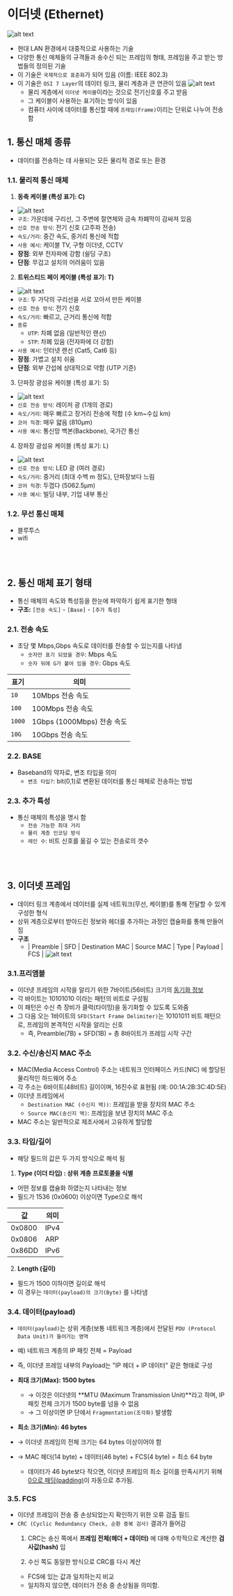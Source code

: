 # 이더넷 (Ethernet)
![alt text](../설명사진/이더넷_01.png)
* 현대 LAN 환경에서 대중적으로 사용하는 기술
* 다양한 통신 매체들의 규격들과 송수신 되는 프레임의 형태, 프레임을 주고 받는 방법들의 정의된 기술
* 이 기술은 `국제적으로 표준화`가 되어 있음 (이름: IEEE 802.3)
* 이 기술은 `OSI 7 Layer`의 데이터 링크, 물리 계층과 큰 연관이 있음
![alt text](../설명사진/이더넷_02.png)
    * 물리 게층에서 `이더넷 케이블`이라는 것으로 전기신호를 주고 받음
    * 그 케이블이 사용하는 표기하는 방식이 있음
    * 컴퓨터 사이에 데이터를 통신할 때에 `프레임(Frame)`이리는 단위로 나누어 전송함


## 1. 통신 매체 종류 
* 데이터를 전송하는 데 사용되는 모든 물리적 경로 또는 환경

### 1.1. 물리적 통신 매체 
1. **동축 케이블 (특성 표기: C)**
* ![alt text](../설명사진/동축케이블.jpg)
* `구조`: 가운데에 구리선, 그 주변에 절연체와 금속 차폐막이 감싸져 있음
* `신호 전송 방식`: 전기 신호 (고주파 전송)
* `속도/거리`: 중간 속도, 중거리 통신에 적합
* `사용 예시`: 케이블 TV, 구형 이더넷, CCTV
* **장점**: 외부 전자파에 강함 (쉴딩 구조)
* **단점**: 무겁고 설치의 어려움이 있음


2. **트위스티드 페이 케이블 (특성 표기: T)**
* ![alt text](<../설명사진/트위스티드 페이 케이블.jpg>)
* `구조`: 두 가닥의 구리선을 서로 꼬아서 만든 케이블
* `신호 전송 방식`: 전기 신호
* `속도/거리`: 빠르고, 근거리 통신에 적합
* `종류`
    * `UTP`: 차폐 없음 (일반적인 랜선)
    * `STP`: 차폐 있음 (전자파에 더 강함)
* `사용 예시`: 인터넷 랜선 (Cat5, Cat6 등)
* **장점**: 가볍고 설치 쉬움
* **단점**: 외부 간섭에 상대적으로 약함 (UTP 기준)

3. 단파장 광섬유 케이블 (특성 표기: S)
* ![alt text](<../설명사진/단파장 광섬유 케이블.jpg>)
* `신호 전송 방식`: 레이저 광 (1개의 경로)
* `속도/거리`: 매우 빠르고 장거리 전송에 적합 (수 km~수십 km)
* `코어 직경`: 매우 얇음 (810μm)
* `사용 예시`: 통신망 백본(Backbone), 국가간 통신

4. 장파장 광섬유 케이블 (특성 표기: L)
* ![alt text](<../설명사진/장파장 광섬유 케이블.jpg>)
* `신호 전송 방식`: LED 광 (여러 경로)
* `속도/거리`: 중거리 (최대 수백 m 정도), 단파장보다 느림
* `코어 직경`: 두껍다 (5062.5μm)
* `사용 예시`: 빌딩 내부, 기업 내부 통신

### 1.2. 무선 통신 매체 
* 블루투스
* wifi

<br></br>

## 2. 통신 매체 표기 형태
* 통신 매체의 속도와 특성등을 한눈에 파악하기 쉽게 표기한 형태
* **구조:** `[전송 속도]` - `[Base]` - `[추가 특성]`

### 2.1.  전송 속도
* 초당 몇 Mbps,Gbps 속도로 데이터를 전송할 수 있는지를 나타냄
    * `숫자만 표기 되었을 경우`: Mbps 속도
    * `숫자 뒤에 G가 붙어 있을 경우`: Gbps 속도

| 표기   | 의미                           |
|--------|--------------------------------|
| `10`   | 10Mbps 전송 속도              |
| `100`  | 100Mbps 전송 속도             |
| `1000` | 1Gbps (1000Mbps) 전송 속도    |
| `10G`  | 10Gbps 전송 속도              |

### 2.2. BASE
* Baseband의 약자로, 변조 타입을 의미
    * `변조 타입?`: bit(0,1)로 변환된 데이터를 통신 매체로 전송하는 방법

### 2.3. 추가 특성
* 통신 매체의 특성을 명시 함
    * `전송 가능한 최대 거리`
    * `물리 계층 인코딩 방식`
    * `레인 수`: 비트 신호를 옮길 수 있는 전송로의 갯수 


<br></br>

## 3. 이더넷 프레임
* 데이터 링크 계층에서 데이터를 실제 네트워크(무선, 케이블)를 통해 전달할 수 있게 구성한 형식
* 상위 계층으로부터 받아드린 정보와 헤더를 추가하는 과정인 캡슐화를 통해 만들어짐
* **구조**
    * | Preamble | SFD | Destination MAC | Source MAC | Type | Payload | FCS |
![alt text](../설명사진/이더넷프레임_01.png)

### 3.1.프리앰블
* 이더넷 프레임의 시작을 알리기 위한 7바이트(56비트) 크기의 <U>동기화 정보</U>
* 각 바이트는 10101010 이라는 패턴의 비트로 구성됨
* 이 패턴은 수신 측 장비가 클럭(타이밍)을 동기화할 수 있도록 도와줌
* 그 다음 오는 1바이트의 `SFD(Start Frame Delimiter)`는 10101011 비트 패턴으로, 프레임의 본격적인 시작을 알리는 신호
    * 즉, Preamble(7B) + SFD(1B) = 총 8바이트가 프레임 시작 구간


### 3.2. 수신/송신지 MAC 주소
* MAC(Media Access Control) 주소는 네트워크 인터페이스 카드(NIC) 에 할당된 물리적인 하드웨어 주소
* 각 주소는 6바이트(48비트) 길이이며, 16진수로 표현됨 (예: 00:1A:2B:3C:4D:5E)
* 이더넷 프레임에서
    * `Destination MAC (수신지 맥))`: 프레임을 받을 장치의 MAC 주소
    * `Source MAC(송신지 맥)`: 프레임을 보낸 장치의 MAC 주소
* MAC 주소는 일반적으로 제조사에서 고유하게 할당함


### 3.3. 타입/길이
* 해당 필드의 값은 두 가지 방식으로 해석 됨
1. **Type (이더 타입) : 상위 계층 프로토콜을 식별**
* 어떤 정보를 캡슐화 하였는지 나타내는 정보
* 필드가 1536 (0x0600) 이상이면 Type으로 해석

| 값  | 의미   |
|----------|--------|
| 0x0800   | IPv4   |
| 0x0806   | ARP    |
| 0x86DD   | IPv6   |

2. **Length (길이)**
* 필드가 1500 이하이면 길이로 해석
* 이 경우는 `데이터(payload)의 크기(Byte)` 를 나타냄

### 3.4. 데이터(payload)

* `데이터(payload)`는 상위 계층(보통 네트워크 계층)에서 전달된 `PDU (Protocol Data Unit)가 들어가는 영역`
* 예) 네트워크 계층의 IP 패킷 전체 = Payload
* 즉, 이더넷 프레임 내부의 Payload는 "IP 헤더 + IP 데이터" 같은 형태로 구성
* **최대 크기(Max): 1500 bytes**
    * → 이것은 이더넷의 **MTU (Maximum Transmission Unit)**라고 하며, IP 패킷 전체 크기가 1500 byte를 넘을 수 없음
    * → 그 이상이면 IP 단에서 `Fragmentation(조각화)` 발생함

* **최소 크기(Min): 46 bytes**
* → 이더넷 프레임의 전체 크기는 64 bytes 이상이어야 함 
* → MAC 헤더(14 byte) + 데이터(46 byte) + FCS(4 byte) = 최소 64 byte
    * 데이터가 46 byte보다 작으면, 이더넷 프레임의 최소 길이를 만족시키기 위해  <u>0으로 패딩(padding)</u>이 자동으로 추가됨.


### 3.5. FCS
* 이더넷 프레임이 전송 중 손상되었는지 확인하기 위한 오류 검출 필드
* `CRC (Cyclic Redundancy Check, 순환 중복 검사)` 결과가 들어감
    1. CRC는 송신 쪽에서 **프레임 전체(헤더 + 데이터)** 에 대해 수학적으로 계산한 **검사값(hash)** 임

    2. 수신 쪽도 동일한 방식으로 CRC를 다시 계산
    * FCS에 있는 값과 일치하는지 비교
    * 일치하지 않으면, 데이터가 전송 중 손상됨을 의미함.